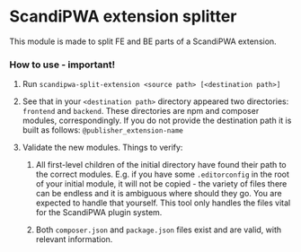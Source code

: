 # ScandiPWA extension splitter

This module is made to split FE and BE parts of a ScandiPWA extension.

### How to use - important!

1. Run `scandipwa-split-extension <source path> [<destination path>]`
2. See that in your `<destination path>` directory appeared two directories: `frontend` and `backend`. These directories are npm and composer modules, correspondingly. If you do not provide the destination path it is built as follows: `@publisher_extension-name`
3. Validate the new modules. Things to verify:

    1. All first-level children of the initial directory have found their path to the correct modules. E.g. if you have some `.editorconfig` in the root of your initial module, it will not be copied - the variety of files there can be endless and it is ambiguous where should they go. You are expected to handle that yourself. This tool only handles the files vital for the ScandiPWA plugin system.

    2. Both `composer.json` and `package.json` files exist and are valid, with relevant information.